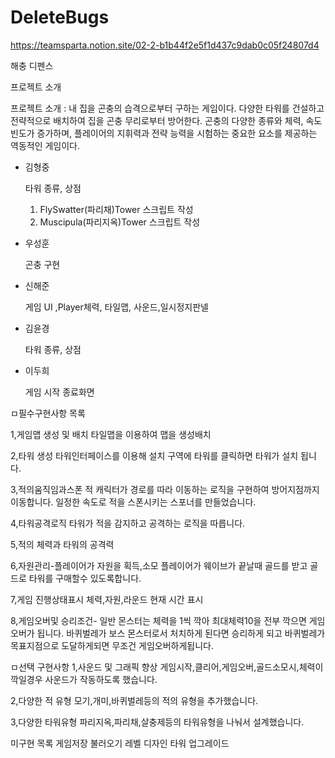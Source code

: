 # DeleteBugs
 https://teamsparta.notion.site/02-2-b1b44f2e5f1d437c9dab0c05f24807d4

해충 디펜스

프로젝트 소개

프로젝트 소개 : 내 집을 곤충의 습격으로부터 구하는 게임이다. 다양한 타워를 건설하고 전략적으로 배치하여 집을 곤충 무리로부터 방어한다. 곤충의 다양한 종류와 체력, 속도 빈도가 증가하며, 플레이어의 지휘력과 전략 능력을 시험하는 중요한 요소를 제공하는 역동적인 게임이다.

- 김형중
    
    타워 종류, 상점
    
    1. FlySwatter(파리채)Tower 스크립트 작성
    2. Muscipula(파리지옥)Tower 스크립트 작성
- 우성훈
    
    곤충 구현
    
- 신해준
    
    게임 UI ,Player체력, 타일맵, 사운드,일시정지판넬
    
- 김윤경
    
    타워 종류, 상점
    
- 이두희
    
    게임 시작 종료화면




ㅁ필수구현사항 목록

1,게임맵 생성 및 배치
타일맵을 이용하여 맵을 생성배치


2,타워 생성
타워인터페이스를 이용해 설치 구역에 타워를 클릭하면 타워가 설치 됩니다.

3,적의움직임과스폰
적 캐릭터가 경로를 따라 이동하는 로직을 구현하여 방어지점까지 이동합니다.
일정한 속도로 적을 스폰시키는 스포너를 만들었습니다.

4,타워공격로직
타워가 적을 감지하고 공격하는 로직을 따릅니다.

5,적의 체력과 타워의 공격력

6,자원관리-플레이어가 자원을 획득,소모
플레이어가 웨이브가 끝날때 골드를 받고
골드로 타워를 구매할수 있도록합니다.

7,게임 진행상태표시
체력,자원,라운드 현재 시간 표시

8,게임오버및 승리조건-
일반 몬스터는 체력을 1씩 깍아 최대체력10을 전부 깍으면 게임오버가 됩니다.
바퀴벌레가 보스 몬스터로서
처치하게 된다면 승리하게 되고
바퀴벌레가 목표지점으로 도달하게되면 무조건 게임오버하게됩니다.




ㅁ선택 구현사항
1,사운드 및 그래픽 향상
게임시작,클리어,게임오버,골드소모시,체력이 깍일경우 사운드가 작동하도록 했습니다.

2,다양한 적 유형
모기,개미,바퀴벌레등의 적의 유형을 추가했습니다.

3,다양한 타워유형
파리지옥,파리채,살충제등의 타워유형을 나눠서 설계했습니다.

미구현 목록
게임저장 불러오기
레벨 디자인
타워 업그레이드
